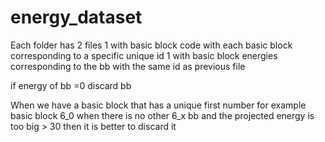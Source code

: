 # energy_dataset
Each folder has 2 files
1 with basic block code with each basic block corresponding to a specific unique id
1 with basic block energies corresponding to the bb with the same id as previous file

if energy of bb =0 discard bb



When we have a basic block that has a unique first number  for example basic block 6_0 when there is no other 6_x bb and the projected energy is too big > 30 then it is better to discard it